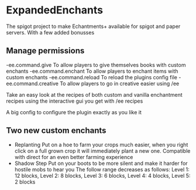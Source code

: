 # ExpandedEnchants
The spigot project to make Echantments+ available for spigot and paper servers.
With a few added bonusses

## Manage permissions
-ee.command.give
To allow players to give themselves books with custom enchants
-ee.command.enchant
To allow players to enchant items with custom enchants
-ee.command.reload
To reload the plugins config file
-ee.command.creative
To allow players to go in creative easier using /ee

Take an easy look at the recipes of both custom and vanilla enchantment recipes
using the interactive gui you get with /ee recipes

A big config to configure the plugin exactly as you like it

## Two new custom enchants
- Replanting
Put on a hoe to farm your crops much easier, when you right click on a full grown crop
it will immediately plant a new one. Compatible with direct for an even better farming experience
- Shadow Step
Put on your boots to be more silent and make it harder for hostile mobs to hear you
The follow range decreases as follows:
Level 1: 12 blocks, Level 2: 8 blocks, Level 3: 6 blocks, Level 4: 4 blocks, Level 5: 2 blocks
